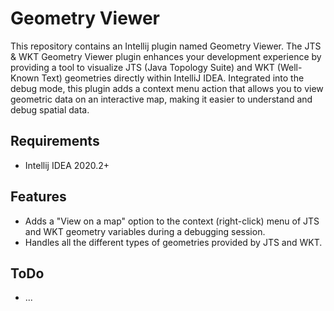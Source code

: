# Geometry Viewer

This repository contains an Intellij plugin named Geometry Viewer.
The JTS & WKT Geometry Viewer plugin enhances your development experience
by providing a tool to visualize JTS (Java Topology Suite) and WKT (Well-Known Text) geometries directly within IntelliJ IDEA.
Integrated into the debug mode,
this plugin adds a context menu action that allows you to view geometric data on an interactive map,
making it easier to understand and debug spatial data.

## Requirements
- Intellij IDEA 2020.2+

## Features
- Adds a "View on a map" option to the context (right-click) menu of JTS and WKT geometry variables during a debugging session.
- Handles all the different types of geometries provided by JTS and WKT.

## ToDo
- ...